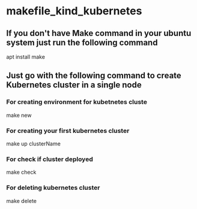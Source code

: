 # makefile_kind_kubernetes

## If you don't have Make command in your ubuntu system just run the following command 
apt install make

## Just go with the following command to create Kubernetes cluster in a single node
### For creating environment for kubetnetes cluste 
make new

### For creating your first kubernetes cluster
make up clusterName

### For check if cluster deployed
make check
### For deleting kubernetes cluster 
make delete 
